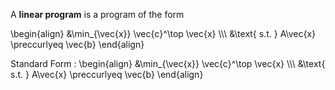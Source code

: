 A **linear program** is a program of the form

\begin{align}
&\min_{\vec{x}} \vec{c}^\top \vec{x} \\\\\ &\text{ s.t. } A\vec{x} \preccurlyeq \vec{b}
\end{align}

Standard Form
: \begin{align}
&\min_{\vec{x}} \vec{c}^\top \vec{x} \\\\\ &\text{ s.t. } A\vec{x} \preccurlyeq \vec{b}
\end{align}